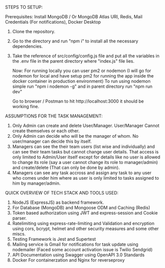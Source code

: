 STEPS TO SETUP:

Prerequisites: Install MongoDB / Or MongoDB Atlas URI, Redis, Mail Credentials (For notifications), Docker Desktop

1) Clone the repository.
2) Go to the directory and run "npm i" to install all the necessary dependencies.
3) Take the reference of src/config/config.js file and put all the variables in the .env file in the parent directory where "index.js" file lies.

   Now: For running locally you can user pm2 or nodemon (I will go for nodemon for local and have setup pm2 for running the app inside the docker container in production environment)
   To run using nodemon simple run "npm i nodemon -g" and in parent directory run "npm run dev"

   Go to browser / Postman to hit http://localhost:3000 it should be working fine.

ASSUMPTIONS FOR THE TASK MANAGEMENT:

1) Only Admin can create and delete User/Manager. User/Manager Cannot create themselves or each other.
2) Only Admin can decide who will be the manager of whom. No user/manager can decide this by itself.
3) Managers can see the their team users (list wise and individually) and can see their team tasks but cannot change user details. That access is only limited to Admin/User itself except for details like no user is allowed to change its role (say a user cannot change its role to manager/admin) and create/delete (That can only be done by admin).
4) Managers can see any task accross and assign any task to any user who comes under him where as user is only limited to tasks assigned to him by manager/admin.

QUICK OVERVIEW OF TECH STACK AND TOOLS USED:

1) NodeJS (ExpressJS) as backend framework.
2) For Database (MongoDB) and Mongoose ODM and Caching (Redis)
3) Token based authorization using JWT and express-session and Cookie parser.
4) Ratelimiting using express-rate-limiting and Validation and encryption using cors, bcrypt, helmet and other security measures and some other miscs.
5) Testing Framework is Jest and Supertest
6) Mailing service is Gmail for notifications for task update using nodemailer (Faced some account activation issue is Twilio Sendgrid)
7) API Documentation using Swagger using OpenAPI 3.0 Standards
8) Docker For containerzation and Nginx for reverseproxy

